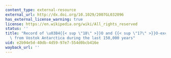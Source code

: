 ```yaml
---
content_type: external-resource
external_url: http://dx.doi.org/10.1029/2007GL032096
has_external_license_warning: true
license: https://en.wikipedia.org/wiki/All_rights_reserved
status: ''
title: "Record of \u03B4{{< sup \"18\" >}}O and {{< sup \"17\" >}}O-excess in ice\
  \ from Vostok Antarctica during the last 150,000 years"
uid: e2b94e5d-40db-4d59-97e7-554d0bcb416e
wayback_url: ''
---
```

